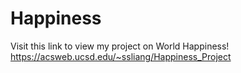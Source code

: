 # Happiness

Visit this link to view my project on World Happiness! https://acsweb.ucsd.edu/~ssliang/Happiness_Project
